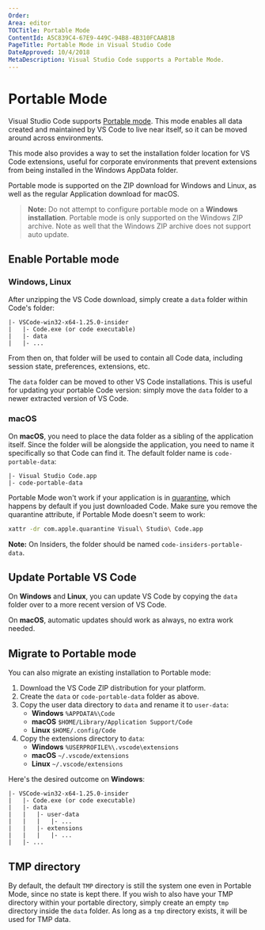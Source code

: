 ```yaml
---
Order:
Area: editor
TOCTitle: Portable Mode
ContentId: A5C839C4-67E9-449C-94B8-4B310FCAAB1B
PageTitle: Portable Mode in Visual Studio Code
DateApproved: 10/4/2018
MetaDescription: Visual Studio Code supports a Portable Mode.
---
```

# Portable Mode

Visual Studio Code supports [Portable mode](https://en.wikipedia.org/wiki/Portable_application). This mode enables all data created and maintained by VS Code to live near itself, so it can be moved around across environments.

This mode also provides a way to set the installation folder location for VS Code extensions, useful for corporate environments that prevent extensions from being installed in the Windows AppData folder.

Portable mode is supported on the ZIP download for Windows and Linux, as well as the regular Application download for macOS.

> **Note:** Do not attempt to configure portable mode on a **Windows installation**. Portable mode is only supported on the Windows ZIP archive. Note as well that the Windows ZIP archive does not support auto update.

## Enable Portable mode

### Windows, Linux

After unzipping the VS Code download, simply create a `data` folder within Code's folder:

```
|- VSCode-win32-x64-1.25.0-insider
|   |- Code.exe (or code executable)
|   |- data
|   |- ...
```

From then on, that folder will be used to contain all Code data, including session state, preferences, extensions, etc.

The `data` folder can be moved to other VS Code installations. This is useful for updating your portable Code version: simply move the `data` folder to a newer extracted version of VS Code.

### macOS

On **macOS**, you need to place the data folder as a sibling of the application itself. Since the folder will be alongside the application, you need to name it specifically so that Code can find it. The default folder name is `code-portable-data`:


```
|- Visual Studio Code.app
|- code-portable-data
```

Portable Mode won't work if your application is in [quarantine](https://apple.stackexchange.com/a/104875), which happens by default if you just downloaded Code. Make sure you remove the quarantine attribute, if Portable Mode doesn't seem to work:

```bash
xattr -dr com.apple.quarantine Visual\ Studio\ Code.app
```

**Note:** On Insiders, the folder should be named `code-insiders-portable-data`.

## Update Portable VS Code

On **Windows** and **Linux**, you can update VS Code by copying the `data` folder over to a more recent version of VS Code.

On **macOS**, automatic updates should work as always, no extra work needed.

## Migrate to Portable mode

You can also migrate an existing installation to Portable mode:

1. Download the VS Code ZIP distribution for your platform.
2. Create the `data` or `code-portable-data` folder as above.
3. Copy the user data directory to `data` and rename it to `user-data`:
    * **Windows** `%APPDATA%\Code`
    * **macOS** `$HOME/Library/Application Support/Code`
    * **Linux** `$HOME/.config/Code`
4. Copy the extensions directory to `data`:
    * **Windows** `%USERPROFILE%\.vscode\extensions`
    * **macOS** `~/.vscode/extensions`
    * **Linux** `~/.vscode/extensions`

Here's the desired outcome on **Windows**:

```
|- VSCode-win32-x64-1.25.0-insider
|   |- Code.exe (or code executable)
|   |- data
|   |   |- user-data
|   |   |   |- ...
|   |   |- extensions
|   |   |   |- ...
|   |- ...
```

## TMP directory

By default, the default `TMP` directory is still the system one even in Portable Mode, since no state is kept there. If you wish to also have your TMP directory within your portable directory, simply create an empty `tmp` directory inside the `data` folder. As long as a `tmp` directory exists, it will be used for TMP data.
